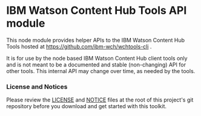# IBM Watson Content Hub Tools API module
This node module provides helper APIs to the IBM Watson Content Hub Tools hosted at https://github.com/ibm-wch/wchtools-cli .

It is for use by the node based IBM Watson Content Hub client tools only and is
not meant to be a documented and stable (non-changing) API for other tools.
This internal API may change over time, as needed by the tools.

### License and Notices
Please review the [LICENSE](https://github.com/ibm-wch/wchtools-cli/blob/master/LICENSE) and [NOTICE](https://github.com/ibm-wch/wchtools-cli/blob/master/NOTICE) files at the root of this project's git repository before you download and get started with this toolkit.

